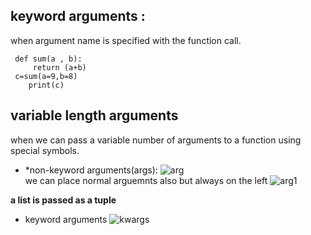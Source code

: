 ## keyword arguments :
when argument name is specified with the function call.
    
     def sum(a , b):
         return (a+b)
     c=sum(a=9,b=8)
        print(c)
 
 ## variable length arguments
 when we can pass a variable number of arguments to a function using special symbols.<br>
 - *non-keyword arguments(args):
![arg](https://user-images.githubusercontent.com/72215893/142750443-92f369ae-6133-41a2-9e1c-576e3f7058ae.png)<br>
we can place normal arguemnts also but always on the left
![arg1](https://user-images.githubusercontent.com/72215893/142751004-ea13397d-845e-45c1-8f96-6b5a09deb068.png)

**a list is passed as a tuple**

- keyword arguments
![kwargs](https://user-images.githubusercontent.com/72215893/142752141-8d8b42f9-af03-4c6a-b533-5fe2681959f9.png)

